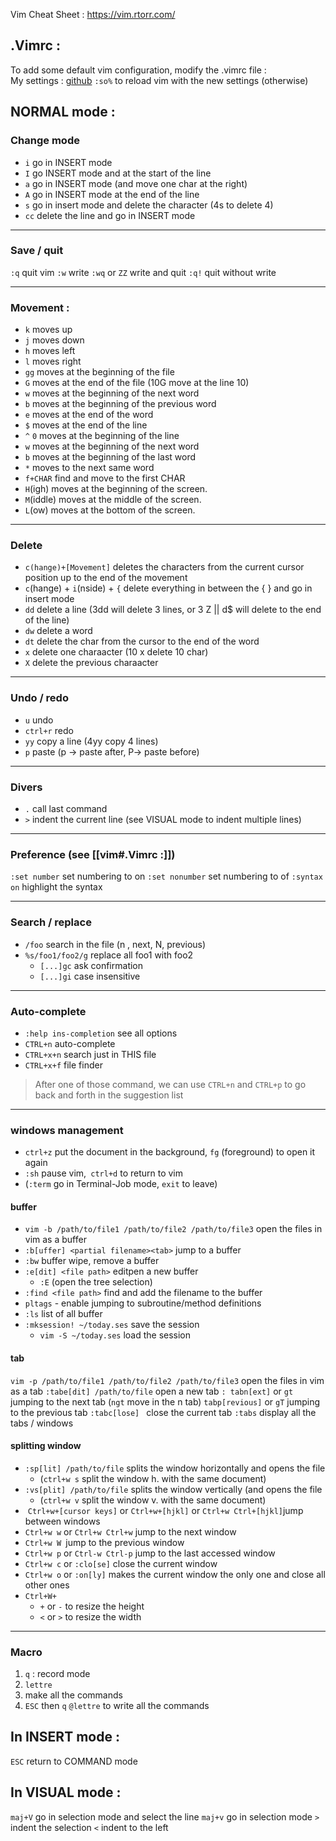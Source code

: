 Vim Cheat Sheet : https://vim.rtorr.com/
 
## .Vimrc :
To add some default vim configuration, modify the .vimrc file : 			
My settings  : [github](https://github.com/diabolo257/vimconfig/blob/main/.vimrc)
`:so%` to reload vim with the new settings (otherwise)



## NORMAL mode :
### Change mode 
- `i` go in INSERT mode
- `I` go INSERT mode and at the start of the line
- `a` go in INSERT mode (and move one char at the right)
- `A` go in INSERT mode at the end of the line
- `s` go in insert mode and delete the character (4s to delete 4)
- `cc` delete the line and go in INSERT mode
___
### Save / quit 
`:q` quit vim 
`:w`	 write
`:wq` or `ZZ` write and quit
`:q!` quit without write 
___
### Movement :
- `k` moves up
- `j` moves down
- `h` moves left
- `l` moves right 
- `gg` moves at the beginning of the file
- `G` moves at the end of the file (10G move at the line 10)
- `w` moves at the beginning of the next word
- `b` moves at the beginning of the previous word
- `e` moves at the end of the word
- `$` moves at the end of the line
- `^` `0` moves at the beginning of the line
- `w` moves at the beginning of the next word
- `b` moves at the beginning of the last word
- `*` moves to the next same word
- `f+CHAR` find and move to the first CHAR
- `H`(igh) moves at the beginning of the screen.
- `M`(iddle) moves at the middle of the screen.
- `L`(ow) moves at the bottom of the screen.
___
### Delete 
- `c(hange)+[Movement]` deletes the characters from the current cursor position up to the end of the movement
- `c`(hange) + `i`(nside) + `{` delete everything in between the { } and go in insert mode  
- `dd` delete a line (3dd will delete 3 lines,   or 3 Z || d$ will delete to the end of the line)
- `dw` delete a word
- `dt` delete the char from the cursor to the end of the word
- `x` delete one charaacter (10 x delete 10 char)  
- `X` delete the previous charaacter
___
### Undo / redo
- `u` undo
- `ctrl+r` redo
- `yy` copy a line (4yy copy 4 lines)			
- `p` paste (p -> paste after, P-> paste before)
___
### Divers 
 - `.` call last command
 - `>` indent the current line (see VISUAL mode to indent multiple lines)
___
### Preference (see [[vim#.Vimrc :]])
`:set number` set numbering to on
`:set nonumber` set numbering to of
`:syntax on` highlight the syntax
___
### Search / replace
- `/foo` search in the file (n ,  next, N, previous)
- `%s/foo1/foo2/g` replace all foo1 with foo2 
	- `[...]gc` ask confirmation
	- `[...]gi` case insensitive	
___
### Auto-complete
- `:help ins-completion` see all options
- `CTRL+n` auto-complete 
- `CTRL+x+n` search just in THIS file
- `CTRL+x+f` file finder
>After one of those command, we can use `CTRL+n` and `CTRL+p` to go back and forth in the suggestion list 
___
### windows management 
- `ctrl+z` put the document in the background, `fg` (foreground) to open it again 
- `:sh` pause vim,` ctrl+d` to return to vim
- (`:term` go in Terminal-Job mode, `exit` to leave)

#### buffer 
- `vim -b /path/to/file1 /path/to/file2 /path/to/file3` open the files in vim as a buffer
- `:b[uffer] <partial filename><tab>` jump to a buffer
- `:bw` buffer wipe, remove a buffer
- `:e[dit] <file path>` editpen a new buffer
	- `:E` (open the tree selection)
- `:find <file path>` find and add the filename to the buffer
- `pltags` - enable jumping to subroutine/method definitions
- `:ls` list of all buffer
- `:mksession! ~/today.ses`   save the session
	- `vim -S ~/today.ses`   load the session

#### tab
`vim -p /path/to/file1 /path/to/file2 /path/to/file3` open the files in vim as a tab
`:tabe[dit] /path/to/file` open a new tab
`: tabn[ext]` or `gt` jumping to the next tab (`ngt` move in the n tab)
`tabp[revious]` or `gT` jumping to the previous tab
`:tabc[lose] ` close the current tab
`:tabs` display all the tabs / windows

#### splitting window
- `:sp[lit] /path/to/file` splits the window horizontally and opens the file
	- (`ctrl+w s` split the window h. with the same document)
- `:vs[plit] /path/to/file` splits the window vertically (and opens the file
	- (`ctrl+w v`  split the window v. with the same document)
-  `Ctrl+w+[cursor keys]` or `Ctrl+w+[hjkl]` or `Ctrl+w Ctrl+[hjkl]`jump between windows 
- `Ctrl+w w` or `Ctrl+w Ctrl+w` jump to the next window
- `Ctrl+w W `jump to the previous window
- `Ctrl+w p` or `Ctrl-w Ctrl-p` jump to the last accessed window 
- `Ctrl+w c` or `:clo[se]` close  the current window
- `Ctrl+w o` or `:on[ly]` makes the current window the only one and close all other ones
- `Ctrl+W+`   
	- `+` or `-`  to resize the height
	-  `<` or `>` to resize the width 
___
### Macro
1) `q` : record mode 
2) `lettre`
3) make all the commands
4) `ESC` then `q`
`@lettre` to write all the commands

## In INSERT mode :
`ESC`  return to COMMAND mode

## In VISUAL mode :
`maj+V` go in selection mode and select the line
`maj+v` go in selection mode
`>` indent the selection
`<` indent to the left 




